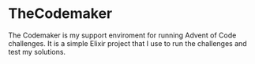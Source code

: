 # TheCodemaker

The Codemaker is my support enviroment for running Advent of Code challenges. It is a simple Elixir project that I use to run the challenges and test my solutions.

